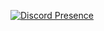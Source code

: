 
[![Discord Presence](https://lanyard.cnrad.dev/api/578594879681331200??showDisplayName=true)](https://discord.com/users/578594879681331200)
